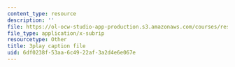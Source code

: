 ```yaml
---
content_type: resource
description: ''
file: https://ol-ocw-studio-app-production.s3.amazonaws.com/courses/res-3-004-visualizing-materials-science-fall-2017/6df0238f53aa6c4922af3a2d4e6e067e_xdm3Jz3IgwE.srt
file_type: application/x-subrip
resourcetype: Other
title: 3play caption file
uid: 6df0238f-53aa-6c49-22af-3a2d4e6e067e
---
```

